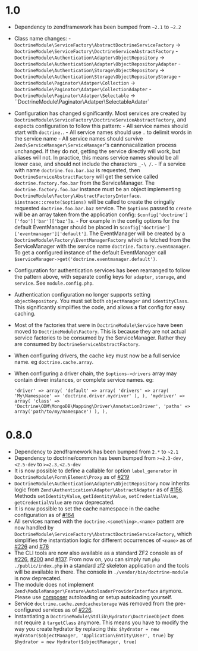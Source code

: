 # 1.0

 * Dependency to zendframework has been bumped from `~2.1` to `~2.2`
 * Class name changes:
       - `DoctrineModule\ServiceFactory\AbstractDoctrineServiceFactory` -> `DoctrineModule\ServiceFactory\DoctrineServiceAbstractFactory`
       - `DoctrineModule\Authentication\Adapter\ObjectRepository` -> `DoctrineModule\Authentication\Adapter\ObjectRepositoryAdapter`
       - `DoctrineModule\Authentication\Storage\ObjectRepository` -> `DoctrineModule\Authentication\Storage\ObjectRepositoryStorage`
       - `DoctrineModule\Paginator\Adatper\Collection` -> `DoctrineModule\Paginator\Adatper\CollectionAdapter`
       - `DoctrineModule\Paginator\Adatper\Selectable` -> ``DoctrineModule\Paginator\Adatper\SelectableAdater`
 * Configuration has changed significantly. Most services are created by `DoctrineModule\ServiceFactory\DoctrineServiceAbstractFactory`,
   and expects configuration to follow this pattern:
       - All service names should start with `doctrine.`.
       - All service names should use `.` to delimit words in the service name
       - All service names should survive `Zend\ServiceManager\ServiceManager`'s cannonacalization process unchanged.
         If they do not, getting the service directly will work, but aliases will not. In practice, this means service names should be all lower case,
         and should not include the characters `_-\ /`.
       - If a service with name `doctrine.foo.bar.baz` is requested, then `DoctrineServiceAbstractFactory` will get the service
        called `doctrine.factory.foo.bar` from the ServiceManager. The `doctrine.factory.foo.bar` instance must be an object implementing
        `DoctrineModule\Factory\AbstractFactoryInterface`. `$instnace::create($options)` will be called to create the oringally
        requested `doctrine.foo.bar.baz` service. The `$options` passed to `create` will be an array taken from
        the application config: `$config['doctrine']['foo']['bar']['baz']`s.
       - For example in the config options for the default EventManager should be placed in
         `$config['doctrine']['eventmanager']['default']`. The EventManager will be created by a
         `DoctrineModule\Factory\EventManagerFactory` which is fetched from the ServiceManager with the service
         name `doctrine.factory.eventmanager`. To get a configured instance of the default EventManager call
         `$serviceManager->get('doctrine.eventmanager.default')`.
 * Configuration for authentication services has been rearranged to follow the pattern above, with separate
   config keys for `adapter`, `storage`, and `service`. See `module.config.php`.
 * Authentication configuration no longer supports setting `objectRepository`. You must set both `objectManager` and
   `identityClass`. This significantly simplifies the code, and allows a flat config for easy caching.
 * Most of the factories that were in `DoctrineModule\Service` have been moved to `DoctrineModule\Factory`. This is because
   they are not actual service factories to be consumed by the ServiceManager. Rather they are consumed by `DoctrineServiceAbstractFactory`.
 * When configuring drivers, the cache key must now be a full service name. eg `doctrine.cache.array`.
 * When configuring a driver chain, the `$options->drivers` array may contain driver instances, or complete service names. eg:


    `'driver' => array(
         'default' => array(
             'drivers' => array(
                 'My\Namespace' => 'doctrine.driver.mydriver'
             ),
         ),
         'mydriver' => array(
             'class' => 'Doctrine\ODM\MongoDB\Mapping\Driver\AnnotationDriver',
             'paths' => array('path/to/my/namespace')
         ),
     ),`

# 0.8.0

 * Dependency to zendframework has been bumped from `2.*` to `~2.1`
 * Dependency to doctrine/common has been bumped from `>=2.3-dev,<2.5-dev` to `>=2.3,<2.5-dev`
 * It is now possible to define a callable for option `label_generator` in `DoctrineModule\Form\Element\Proxy`
   as of [#219](https://github.com/doctrine/DoctrineModule/pull/219)
 * `DoctrineModule\Authentication\Adapter\ObjectRepository` now inherits logic from
   `Zend\Authentication\Adapter\AbstractAdapter` as of [#156](https://github.com/doctrine/DoctrineModule/pull/156).
   Methods `setIdentityValue`, `getIdentityValue`, `setCredentialValue`, `getCredentialValue` are now deprecated.
 * It is now possible to set the cache namespace in the cache configuration as
   of [#164](https://github.com/doctrine/DoctrineModule/pull/164)
 * All services named with the `doctrine.<something>.<name>` pattern are now handled by
   `DoctrineModule\ServiceFactory\AbstractDoctrineServiceFactory`, which simplifies the instantiation
   logic for different occurrences of `<name>` as of
   [#226](https://github.com/doctrine/DoctrineModule/pull/226) and
   [#76](https://github.com/doctrine/DoctrineModule/pull/76)
 * The CLI tools are now also available as a standard ZF2 console as of
   [#226](https://github.com/doctrine/DoctrineModule/pull/226),
   [#200](https://github.com/doctrine/DoctrineModule/pull/200) and
   [#137](https://github.com/doctrine/DoctrineModule/pull/137). From now on, you can simply run
   `php ./public/index.php` in a standard zf2 skeleton application and the tools will be available
   in there. The console in `./vendor/bin/doctrine-module` is now deprecated.
 * The module does not implement `Zend\ModuleManager\Feature\AutoloaderProviderInterface` anymore.
   Please use [composer](http://getcomposer.org/) autoloading or setup autoloading yourself.
 * Service `doctrine.cache.zendcachestorage` was removed from the pre-configured services as of
   [#226](https://github.com/doctrine/DoctrineModule/pull/226).
 * Instantiating a `DoctrineModule\Stdlib\Hydrator\DoctrineObject` does not require a
   `targetClass` anymore. This means you have to modify the way you create hydrator
   by replacing this: `$hydrator = new Hydrator($objectManager, 'Application\Entity\User', true)` by
   `$hydrator = new Hydrator($objectManager, true)`
